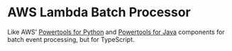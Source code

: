 # AWS Lambda Batch Processor

Like AWS' [Powertools for Python](https://awslabs.github.io/aws-lambda-powertools-python/2.0.0/utilities/batch/)
and [Powertools for Java](https://awslabs.github.io/aws-lambda-powertools-java/utilities/batch/)
components for batch event processing, but for TypeScript.
